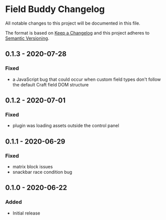 # Field Buddy Changelog

All notable changes to this project will be documented in this file.

The format is based on [Keep a Changelog](http://keepachangelog.com/) and this project adheres to [Semantic Versioning](http://semver.org/).

## 0.1.3 - 2020-07-28

### Fixed

- a JavaScript bug that could occur when custom field types don't follow the default Craft field DOM structure

## 0.1.2 - 2020-07-01

### Fixed

- plugin was loading assets outside the control panel

## 0.1.1 - 2020-06-29

### Fixed

- matrix block issues
- snackbar race condition bug

## 0.1.0 - 2020-06-22

### Added

- Initial release
